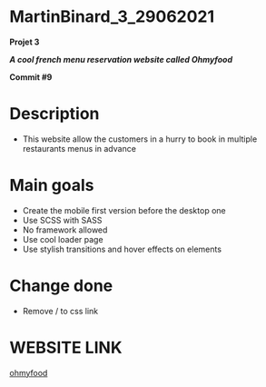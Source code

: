 # MartinBinard_3_29062021
**Projet 3**

***A cool french menu reservation website called Ohmyfood***

**Commit #9**

# Description

* This website allow the customers in a hurry to book in multiple restaurants menus in advance

# Main goals

* Create the mobile first version before the desktop one
* Use SCSS with SASS
* No framework allowed
* Use cool loader page
* Use stylish transitions and hover effects on elements

# Change done

* Remove / to css link

# WEBSITE LINK

[ohmyfood](https://martinbinard.github.io/MartinBinard_3_29062021/)